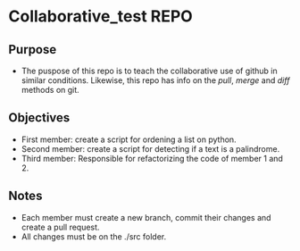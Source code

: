 # Collaborative_test REPO
## Purpose 
- The puspose of this repo is to teach the collaborative use of github in similar conditions. Likewise, this repo has info on the *pull*, *merge* and *diff* methods on git. 

## Objectives
- First member: create a script for ordening a list on python.
- Second member: create a script for detecting if a text is a palindrome. 
- Third member: Responsible for refactorizing the code of member 1 and 2. 

## Notes
- Each member must create a new branch, commit their changes and create a pull request. 
- All changes must be on the ./src folder.
